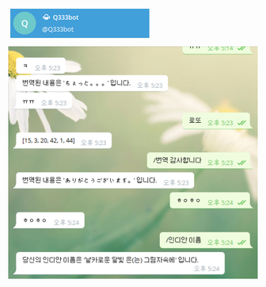 

​	                                               ![image-20191108172752584](README.assets/image-20191108172752584.png)



![image-20191108172741233](README.assets/image-20191108172741233.png)